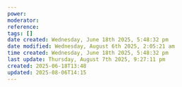 ```yaml
---
power: 
moderator: 
reference: 
tags: []
date created: Wednesday, June 18th 2025, 5:48:32 pm
date modified: Wednesday, August 6th 2025, 2:05:21 am
time created: Wednesday, June 18th 2025, 5:48:32 pm
last update: Thursday, August 7th 2025, 9:27:11 pm
created: 2025-06-18T13:48
updated: 2025-08-06T14:15
---
```

